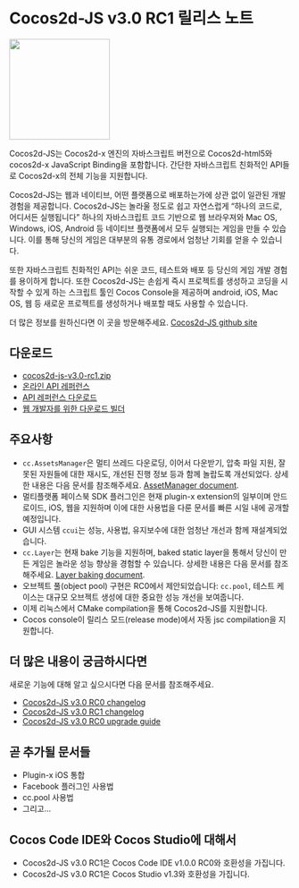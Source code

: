 # Cocos2d-JS v3.0 RC1 릴리스 노트

<img src="http://www.cocos2d-x.org/attachments/download/1508" height=180> 

Cocos2d-JS는 Cocos2d-x 엔진의 자바스크립트 버전으로 Cocos2d-html5와 cocos2d-x JavaScript Binding을 포함합니다. 간단한 자바스크립트 친화적인 API들로 Cocos2d-x의 전체 기능을 지원합니다.

Cocos2d-JS는 웹과 네이티브, 어떤 플랫폼으로 배포하는가에 상관 없이 일관된 개발 경험을 제공합니다. Cocos2d-JS는 놀라울 정도로 쉽고 자연스럽게 “하나의 코드로, 어디서든 실행됩니다” 하나의 자바스크립트 코드 기반으로 웹 브라우져와 Mac OS, Windows, iOS, Android 등 네이티브 플랫폼에서 모두 실행되는 게임을 만들 수 있습니다. 이를 통해 당신의 게임은 대부분의 유통 경로에서 엄청난 기회를 얻을 수 있습니다.

또한 자바스크립트 친화적인 API는 쉬운 코드, 테스트와 배포 등 당신의 게임 개발 경험를 용이하게 합니다. 또한 Cocos2d-JS는 손쉽게 즉시 프로젝트를 생성하고 코딩을 시작할 수 있게 하는 스크립트 툴인 Cocos Console을 제공하며 android, iOS, Mac OS, 웹 등 새로운 프로젝트를 생성하거나 배포할 때도 사용할 수 있습니다.

더 많은 정보를 원하신다면 이 곳을 방문해주세요. [Cocos2d-JS github site](https://github.com/cocos2d/cocos2d-js)

## 다운로드

- [cocos2d-js-v3.0-rc1.zip](http://www.cocos2d-x.org/filedown/cocos2d-js-v3.0-rc1.zip)
- [온라인 API 레퍼런스](http://www.cocos2d-x.org/reference/html5-js/V3.0rc0/index.html)
- [API 레퍼런스 다운로드](http://www.cocos2d-x.org/filedown/Cocos2d-JS-v3.0-rc0-API.zip)
- [웹 개발자를 위한 다운로드 빌더](http://cocos2d-x.org/filecenter/jsbuilder)

## 주요사항

* `cc.AssetsManager`은 멀티 쓰레드 다운로딩, 이어서 다운받기, 압축 파일 지원, 잘못된 자원들에 대한 재시도, 개선된 진행 정보 등과 함께 놀랍도록 개선되었다. 상세한 내용은 다음 문서를 참조해주세요. [AssetManager document](http://cocos2d-x.org/docs/manual/framework/html5/v3/assets-manager/en).
* 멀티플랫폼 페이스북 SDK 플러그인은 현재 plugin-x extension의 일부이며 안드로이드, iOS, 웹을 지원하며 이에 대한 사용법을 다룬 문서를 빠른 시일 내에 공개할 예정입니다.
* GUI 시스템 `ccui`는 성능, 사용법, 유지보수에 대한 엄청난 개선과 함께 재설계되었습니다.
* `cc.Layer`는 현재 bake 기능을 지원하며, baked static layer을 통해서 당신이 만든 게임은 놀라운 성능 향상을 경험할 수 있습니다. 상세한 내용은 다음 문서를 참조해주세요. [Layer baking document](http://cocos2d-x.org/docs/manual/framework/html5/v3/bake-layer/en).
* 오브젝트 풀(object pool) 구현은 RC0에서 제안되었습니다: `cc.pool`, 테스트 케이스는 대규모 오브젝트 생성에 대한 중요한 성능 개선을 보여줍니다.
* 이제 리눅스에서 CMake compilation을 통해 Cocos2d-JS를 지원합니다. 
* Cocos console이 릴리스 모드(release mode)에서 자동 jsc compilation을 지원합니다.

## 더 많은 내용이 궁금하시다면

새로운 기능에 대해 알고 싶으시다면 다음 문서를 참조해주세요.

- [Cocos2d-JS v3.0 RC0 changelog](http://www.cocos2d-x.org/docs/manual/framework/html5/release-notes/v3.0rc0/changelog/ko)
- [Cocos2d-JS v3.0 RC1 changelog](http://www.cocos2d-x.org/docs/manual/framework/html5/release-notes/v3.0rc1/changelog/ko)
- [Cocos2d-JS v3.0 RC0 upgrade guide](http://www.cocos2d-x.org/docs/manual/framework/html5/release-notes/v3.0rc0/upgrade-guide/ko)

## 곧 추가될 문서들

- Plugin-x iOS 통합
- Facebook 플러그인 사용법
- cc.pool 사용법
- 그리고...

## Cocos Code IDE와 Cocos Studio에 대해서

- Cocos2d-JS v3.0 RC1은 Cocos Code IDE v1.0.0 RC0와 호환성을 가집니다.
- Cocos2d-JS v3.0 RC1은 Cocos Studio v1.3와 호환성을 가집니다.